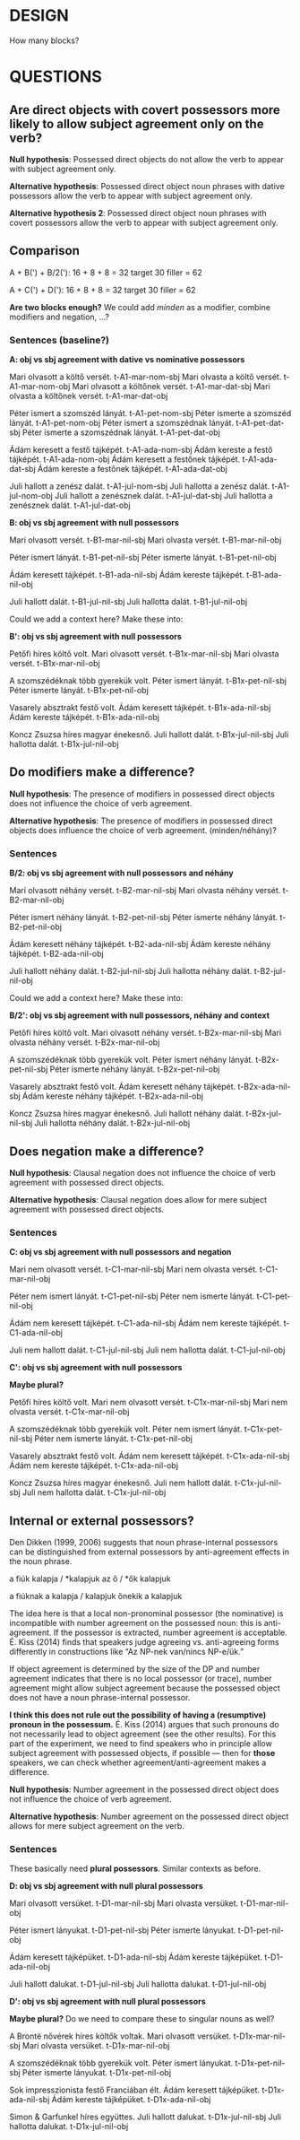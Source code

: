 # DESIGN

How many blocks?

# QUESTIONS

## Are direct objects with covert possessors more likely to allow subject agreement only on the verb?

**Null hypothesis**: Possessed direct objects do not allow the verb to appear with
subject agreement only.

**Alternative hypothesis**: Possessed direct object noun phrases with dative
possessors allow the verb to appear with subject agreement only.

**Alternative hypothesis 2**: Possessed direct object noun phrases with covert
possessors allow the verb to appear with subject agreement only.

## Comparison

A + B(') + B/2('): 16 + 8 + 8 = 32 target
                                30 filler
                              = 62

A + C(') + D('): 16 + 8 + 8 =   32 target
                                30 filler
                              = 62

**Are two blocks enough?** We could add *minden* as a modifier, combine
modifiers and negation, ...?

### Sentences (baseline?)

**A: obj vs sbj agreement with dative vs nominative possessors**

Mari olvasott a költő versét.               t-A1-mar-nom-sbj
Mari olvasta a költő versét.                t-A1-mar-nom-obj
Mari olvasott a költőnek versét.            t-A1-mar-dat-sbj
Mari olvasta a költőnek versét.             t-A1-mar-dat-obj

Péter ismert a szomszéd lányát.             t-A1-pet-nom-sbj
Péter ismerte a szomszéd lányát.            t-A1-pet-nom-obj
Péter ismert a szomszédnak lányát.          t-A1-pet-dat-sbj
Péter ismerte a szomszédnak lányát.         t-A1-pet-dat-obj

Ádám keresett a festő tájképét.             t-A1-ada-nom-sbj
Ádám kereste a festő tájképét.              t-A1-ada-nom-obj
Ádám keresett a festőnek tájképét.          t-A1-ada-dat-sbj
Ádám kereste a festőnek tájképét.           t-A1-ada-dat-obj

Juli hallott a zenész dalát.                t-A1-jul-nom-sbj
Juli hallotta a zenész dalát.               t-A1-jul-nom-obj
Juli hallott a zenésznek dalát.             t-A1-jul-dat-sbj
Juli hallotta a zenésznek dalát.            t-A1-jul-dat-obj

**B: obj vs sbj agreement with null possessors**

Mari olvasott versét.                       t-B1-mar-nil-sbj
Mari olvasta versét.                        t-B1-mar-nil-obj

Péter ismert lányát.                        t-B1-pet-nil-sbj
Péter ismerte lányát.                       t-B1-pet-nil-obj

Ádám keresett tájképét.                     t-B1-ada-nil-sbj
Ádám kereste tájképét.                      t-B1-ada-nil-obj

Juli hallott dalát.                         t-B1-jul-nil-sbj
Juli hallotta dalát.                        t-B1-jul-nil-obj

Could we add a context here? Make these into:

**B': obj vs sbj agreement with null possessors**

Petőfi híres költő volt.
Mari olvasott versét.                       t-B1x-mar-nil-sbj
Mari olvasta versét.                        t-B1x-mar-nil-obj

A szomszédéknak több gyerekük volt.
Péter ismert lányát.                        t-B1x-pet-nil-sbj
Péter ismerte lányát.                       t-B1x-pet-nil-obj

Vasarely absztrakt festő volt.
Ádám keresett tájképét.                     t-B1x-ada-nil-sbj
Ádám kereste tájképét.                      t-B1x-ada-nil-obj

Koncz Zsuzsa híres magyar énekesnő.
Juli hallott dalát.                         t-B1x-jul-nil-sbj
Juli hallotta dalát.                        t-B1x-jul-nil-obj

## Do modifiers make a difference?

**Null hypothesis**: The presence of modifiers in possessed direct objects does not
influence the choice of verb agreement.

**Alternative hypothesis**: The presence of modifiers in possessed direct objects
does influence the choice of verb agreement. (minden/néhány)?

### Sentences

**B/2: obj vs sbj agreement with null possessors and néhány**

Mari olvasott néhány versét.                t-B2-mar-nil-sbj
Mari olvasta néhány versét.                 t-B2-mar-nil-obj

Péter ismert néhány lányát.                 t-B2-pet-nil-sbj
Péter ismerte néhány lányát.                t-B2-pet-nil-obj

Ádám keresett néhány tájképét.              t-B2-ada-nil-sbj
Ádám kereste néhány tájképét.               t-B2-ada-nil-obj

Juli hallott néhány dalát.                  t-B2-jul-nil-sbj
Juli hallotta néhány dalát.                 t-B2-jul-nil-obj

Could we add a context here? Make these into:

**B/2': obj vs sbj agreement with null possessors, néhány and context**

Petőfi híres költő volt.
Mari olvasott néhány versét.                t-B2x-mar-nil-sbj
Mari olvasta néhány versét.                 t-B2x-mar-nil-obj

A szomszédéknak több gyerekük volt.
Péter ismert néhány lányát.                 t-B2x-pet-nil-sbj
Péter ismerte néhány lányát.                t-B2x-pet-nil-obj

Vasarely absztrakt festő volt.
Ádám keresett néhány tájképét.              t-B2x-ada-nil-sbj
Ádám kereste néhány tájképét.               t-B2x-ada-nil-obj

Koncz Zsuzsa híres magyar énekesnő.
Juli hallott néhány dalát.                  t-B2x-jul-nil-sbj
Juli hallotta néhány dalát.                 t-B2x-jul-nil-obj

## Does negation make a difference?

**Null hypothesis**: Clausal negation does not influence the choice of verb
agreement with possessed direct objects.

**Alternative hypothesis**: Clausal negation does allow for mere subject
agreement with possessed direct objects.

### Sentences

**C: obj vs sbj agreement with null possessors and negation**

Mari nem olvasott versét.                   t-C1-mar-nil-sbj
Mari nem olvasta versét.                    t-C1-mar-nil-obj

Péter nem ismert lányát.                    t-C1-pet-nil-sbj
Péter nem ismerte lányát.                   t-C1-pet-nil-obj

Ádám nem keresett tájképét.                 t-C1-ada-nil-sbj
Ádám nem kereste tájképét.                  t-C1-ada-nil-obj

Juli nem hallott dalát.                     t-C1-jul-nil-sbj
Juli nem hallotta dalát.                    t-C1-jul-nil-obj

**C': obj vs sbj agreement with null possessors**

**Maybe plural?**

Petőfi híres költő volt.
Mari nem olvasott versét.                   t-C1x-mar-nil-sbj
Mari nem olvasta versét.                    t-C1x-mar-nil-obj

A szomszédéknak több gyerekük volt.
Péter nem ismert lányát.                    t-C1x-pet-nil-sbj
Péter nem ismerte lányát.                   t-C1x-pet-nil-obj

Vasarely absztrakt festő volt.
Ádám nem keresett tájképét.                 t-C1x-ada-nil-sbj
Ádám nem kereste tájképét.                  t-C1x-ada-nil-obj

Koncz Zsuzsa híres magyar énekesnő.
Juli nem hallott dalát.                     t-C1x-jul-nil-sbj
Juli nem hallotta dalát.                    t-C1x-jul-nil-obj

## Internal or external possessors?

Den Dikken (1999, 2006) suggests that noun phrase-internal possessors can be
distinguished from external possessors by anti-agreement effects in the noun
phrase.

a fiúk kalapja / \*kalapjuk
az ő / \*ők kalapjuk

a fiúknak a kalapja / kalapjuk
őnekik a kalapjuk

The idea here is that a local non-pronominal possessor (the nominative) is
incompatible with number agreement on the possessed noun: this is
anti-agreement. If the possessor is extracted, number agreement is acceptable.
É. Kiss (2014) finds that speakers judge agreeing vs. anti-agreeing forms
differently in constructions like “Az NP-nek van/nincs NP-e/ük.”

If object agreement is determined by the size of the DP and number agreement
indicates that there is no local possessor (or trace), number agreement might
allow subject agreement because the possessed object does not have a noun
phrase-internal possessor.

**I think this does not rule out the possibility of having a (resumptive)
pronoun in the possessum.** É. Kiss (2014) argues that such pronouns do not
necessarily lead to object agreement (see the other results). For this part of
the experiment, we need to find speakers who in principle allow subject
agreement with possessed objects, if possible — then for **those** speakers,
we can check whether agreement/anti-agreement makes a difference.

**Null hypothesis**: Number agreement in the possessed direct object does not
influence the choice of verb agreement.

**Alternative hypothesis**: Number agreement on the possessed direct object
allows for mere subject agreement on the verb.

### Sentences

These basically need **plural possessors**. Similar contexts as before.

**D: obj vs sbj agreement with null plural possessors**

Mari olvasott versüket.                 t-D1-mar-nil-sbj
Mari olvasta versüket.                  t-D1-mar-nil-obj

Péter ismert lányukat.                  t-D1-pet-nil-sbj
Péter ismerte lányukat.                 t-D1-pet-nil-obj

Ádám keresett tájképüket.               t-D1-ada-nil-sbj
Ádám kereste tájképüket.                t-D1-ada-nil-obj

Juli hallott dalukat.                   t-D1-jul-nil-sbj
Juli hallotta dalukat.                  t-D1-jul-nil-obj

**D': obj vs sbj agreement with null plural possessors**

**Maybe plural?** Do we need to compare these to singular nouns as well?

A Brontë nővérek híres költők voltak.
Mari olvasott versüket.                 t-D1x-mar-nil-sbj
Mari olvasta versüket.                  t-D1x-mar-nil-obj

A szomszédéknak több gyerekük volt.
Péter ismert lányukat.                  t-D1x-pet-nil-sbj
Péter ismerte lányukat.                 t-D1x-pet-nil-obj

Sok impresszionista festő Franciában élt.
Ádám keresett tájképüket.               t-D1x-ada-nil-sbj
Ádám kereste tájképüket.                t-D1x-ada-nil-obj

Simon & Garfunkel híres együttes.
Juli hallott dalukat.                   t-D1x-jul-nil-sbj
Juli hallotta dalukat.                  t-D1x-jul-nil-obj
